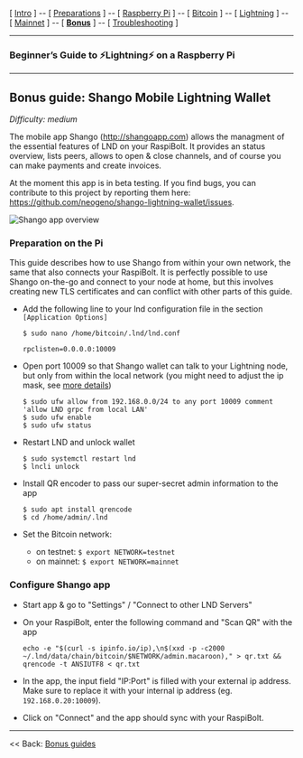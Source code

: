 [ [Intro](README.md) ] -- [ [Preparations](raspibolt_10_preparations.md) ] -- [ [Raspberry Pi](raspibolt_20_pi.md) ] -- [ [Bitcoin](raspibolt_30_bitcoin.md) ] -- [ [Lightning](raspibolt_40_lnd.md) ] -- [ [Mainnet](raspibolt_50_mainnet.md) ] -- [ [**Bonus**](raspibolt_60_bonus.md) ] -- [ [Troubleshooting](raspibolt_70_troubleshooting.md) ]

---

### Beginner’s Guide to ️⚡Lightning️⚡ on a Raspberry Pi

---

## Bonus guide: Shango Mobile Lightning Wallet

*Difficulty: medium*

The mobile app Shango (http://shangoapp.com) allows the managment of the essential features of LND on your RaspiBolt. It provides an status overview, lists peers, allows to open & close channels, and of course you can make payments and create invoices.

At the moment this app is in beta testing. If you find bugs, you can contribute to this project by reporting them here: https://github.com/neogeno/shango-lightning-wallet/issues.

![Shango app overview](images/60_shango.png)

### Preparation on the Pi

This guide describes how to use Shango from within your own network, the same that also connects your RaspiBolt. It is perfectly possible to use Shango on-the-go and connect to your node at home, but this involves creating new TLS certificates and can conflict with other parts of this guide.

* Add the following line to your lnd configuration file in the section `[Application Options]`  

  `$ sudo nano /home/bitcoin/.lnd/lnd.conf`
   ```
   rpclisten=0.0.0.0:10009
   ```

* Open port 10009 so that Shango wallet can talk to your Lightning node, but only from within the local network (you might need to adjust the ip mask, see [more details](https://github.com/Stadicus/guides/blob/master/raspibolt/raspibolt_20_pi.md#hardening-your-pi))  

  ```
  $ sudo ufw allow from 192.168.0.0/24 to any port 10009 comment 'allow LND grpc from local LAN'
  $ sudo ufw enable
  $ sudo ufw status
  ```

* Restart LND and unlock wallet  
  ```
  $ sudo systemctl restart lnd
  $ lncli unlock
  ``` 

* Install QR encoder to pass our super-secret admin information to the app  
  ```
  $ sudo apt install qrencode
  $ cd /home/admin/.lnd
  ```
  
* Set the Bitcoin network:
  * on testnet: `$ export NETWORK=testnet`
  * on mainnet: `$ export NETWORK=mainnet` 

### Configure Shango app

* Start app & go to "Settings" / "Connect to other LND Servers"
  
* On your RaspiBolt, enter the following command and "Scan QR" with the app
  ```
  echo -e "$(curl -s ipinfo.io/ip),\n$(xxd -p -c2000 ~/.lnd/data/chain/bitcoin/$NETWORK/admin.macaroon)," > qr.txt && qrencode -t ANSIUTF8 < qr.txt
  ```

* In the app, the input field "IP:Port" is filled with your external ip address. Make sure to replace it with your internal ip address (eg. `192.168.0.20:10009`).  
* Click on "Connect" and the app should sync with your RaspiBolt.

---

<< Back: [Bonus guides](raspibolt_60_bonus.md) 

